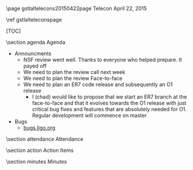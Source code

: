 \page gstlaltelecons20150422page Telecon April 22, 2015

\ref gstlalteleconspage

[TOC]

\section agenda Agenda

- Announcments
  - NSF review went well. Thanks to everyone who helped prepare. It payed off
  - We need to plan the review call next week
  - We need to plan the review Face-to-face
  - We need to plan an ER7 code release and subsequently an O1 release
    - I (chad) would like to propose that we start an ER7 branch at the face-to-face and that it evolves towards the O1 release with just critical bug fixes and features that are absolutely needed for O1.  Regular development will commence on master
- Bugs
  - [bugs.ligo.org](bugs.ligo.org)

\section attendance Attendance

\section action Action Items

\section minutes Minutes
